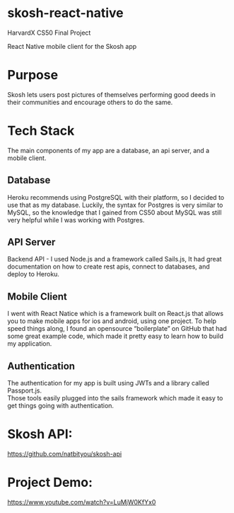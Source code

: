 # skosh-react-native
HarvardX CS50 Final Project

React Native mobile client for the Skosh app

# Purpose
Skosh lets users post pictures of themselves performing good deeds in their communities and encourage others to do the same. 

# Tech Stack
The main components of my app are a database, an api server, and a mobile client.

## Database
Heroku recommends using PostgreSQL with their platform, so I decided to use that as my database.
Luckily, the syntax for Postgres is very similar to MySQL, so the knowledge that I gained from CS50 about MySQL was still very helpful while I was working with Postgres.

## API Server
Backend API - I used Node.js and a framework called Sails.js, It had great documentation on how to create rest apis, connect to databases, and deploy to Heroku. 

## Mobile Client
I went with React Natice which is a framework built on React.js that allows you to make mobile apps for ios and android, using one project.
To help speed things along, I found an opensource “boilerplate” on GitHub that had some great example code, which made it pretty easy to learn how to build my application.

## Authentication
The authentication for my app is built using JWTs and a library called Passport.js. <br/>
Those tools easily plugged into the sails framework which made it easy to get things going with authentication.

# Skosh API:
https://github.com/natbityou/skosh-api

# Project Demo: 
https://www.youtube.com/watch?v=LuMjW0KfYx0
